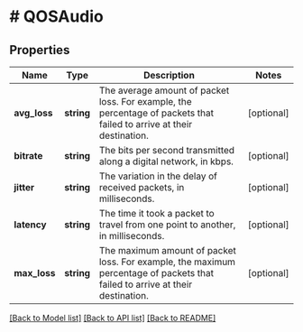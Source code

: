 # # QOSAudio

## Properties

Name | Type | Description | Notes
------------ | ------------- | ------------- | -------------
**avg_loss** | **string** | The average amount of packet loss. For example, the percentage of packets that failed to arrive at their destination. | [optional]
**bitrate** | **string** | The bits per second transmitted along a digital network, in kbps. | [optional]
**jitter** | **string** | The variation in the delay of received packets, in milliseconds. | [optional]
**latency** | **string** | The time it took a packet to travel from one point to another, in milliseconds. | [optional]
**max_loss** | **string** | The maximum amount of packet loss. For example, the maximum percentage of packets that failed to arrive at their destination. | [optional]

[[Back to Model list]](../../README.md#models) [[Back to API list]](../../README.md#endpoints) [[Back to README]](../../README.md)
